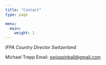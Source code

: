 ```yaml
---
title: "Contact"
type: page

menu:
  main:
    weight: 1
---
```


_IFPA Country Director Switzerland_

Michael Trepp 
Email: <swisspinball@gmail.com>
